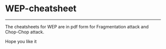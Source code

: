 # WEP-cheatsheet

---

The cheatsheets for WEP are in pdf form for Fragmentation attack and Chop-Chop attack.

Hope you like it
